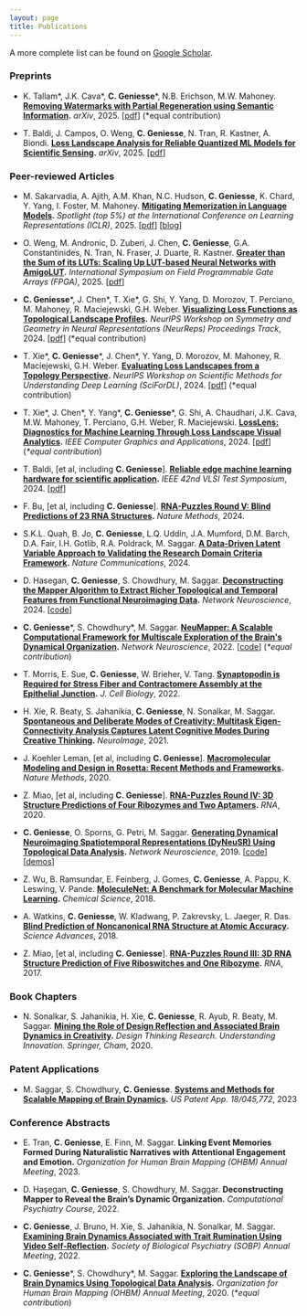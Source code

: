 ```yaml
---
layout: page
title: Publications
---
```


A more complete list can be found on [Google Scholar](https://scholar.google.com/citations?user=S5lu_LAAAAAJ).


### Preprints

- K. Tallam\*, J.K. Cava\*, **C. Geniesse**\*, N.B. Erichson, M.W. Mahoney. **[Removing Watermarks with Partial Regeneration using Semantic Information](https://arxiv.org/abs/2505.08234).** *arXiv*, 2025. [[pdf](https://arxiv.org/pdf/2505.08234)] (*equal contribution)

- T. Baldi, J. Campos, O. Weng, **C. Geniesse**, N. Tran, R. Kastner, A. Biondi. **[Loss Landscape Analysis for Reliable Quantized ML Models for Scientific Sensing](https://arxiv.org/abs/2502.08355).** *arXiv*, 2025. [[pdf](https://arxiv.org/pdf/2502.08355)]


### Peer-reviewed Articles

- M. Sakarvadia, A. Ajith, A.M. Khan, N.C. Hudson, **C. Geniesse**, K. Chard, Y. Yang, I. Foster, M. Mahoney. **[Mitigating Memorization in Language Models](https://arxiv.org/abs/2410.02159).** *Spotlight (top 5%) at the International Conference on Learning Representations (ICLR)*, 2025. [[pdf](https://arxiv.org/pdf/2410.02159)] [[blog](https://mansisak.com/memorization/)]

- O. Weng, M. Andronic, D. Zuberi, J. Chen, **C. Geniesse**, G.A. Constantinides, N. Tran, N. Fraser, J. Duarte, R. Kastner. **[Greater than the Sum of its LUTs: Scaling Up LUT-based Neural Networks with AmigoLUT](https://doi.org/10.1145/3706628.3708874).** *International Symposium on Field Programmable Gate Arrays (FPGA)*, 2025. [[pdf](https://kastner.ucsd.edu/wp-content/uploads/2025/01/admin/fpga25-amigoLUT.pdf)]

- **C. Geniesse**\*, J. Chen\*, T. Xie\*, G. Shi, Y. Yang, D. Morozov, T. Perciano, M. Mahoney, R. Maciejewski,            G.H. Weber. **[Visualizing Loss Functions as Topological Landscape Profiles](https://arxiv.org/abs/2411.12136).** *NeurIPS Workshop on Symmetry and Geometry in Neural Representations (NeurReps) Proceedings Track*, 2024. [[pdf](https://arxiv.org/pdf/2411.12136)] (*equal contribution)

- T. Xie\*, **C. Geniesse**\*, J. Chen\*, Y. Yang, D. Morozov, M. Mahoney, R. Maciejewski, G.H. Weber. **[Evaluating Loss Landscapes from a Topology Perspective](https://arxiv.org/abs/2411.09807).** *NeurIPS Workshop on Scientific Methods for Understanding Deep Learning (SciForDL)*, 2024. [[pdf](https://arxiv.org/pdf/2411.09807)] (*equal contribution)

- T. Xie\*, J. Chen\*, Y. Yang\*, **C. Geniesse**\*, G. Shi, A. Chaudhari, J.K. Cava, M.W. Mahoney, T. Perciano, G.H. Weber, R. Maciejewski. **[LossLens: Diagnostics for Machine Learning Through Loss Landscape Visual Analytics](https://ieeexplore.ieee.org/abstract/document/10804049/).** *IEEE Computer Graphics and Applications*, 2024. [[pdf](https://arxiv.org/pdf/2412.13321)] (*\*equal contribution*) 

- T. Baldi, \[et al, including **C. Geniesse**\]. **[Reliable edge machine learning hardware for scientific application](https://doi.org/10.1109/VTS60656.2024.10538639).** *IEEE 42nd VLSI Test Symposium*, 2024. [[pdf](https://escholarship.org/content/qt66j3d6p5/qt66j3d6p5.pdf)]

- F. Bu, \[et al, including **C. Geniesse**\]. **[RNA-Puzzles Round V: Blind Predictions of 23 RNA Structures](https://doi.org/10.1038/s41592-024-02543-9).** *Nature Methods*, 2024. 

- S.K.L. Quah, B. Jo, **C. Geniesse**, L.Q. Uddin, J.A. Mumford, D.M. Barch, D.A. Fair, I.H. Gotlib, R.A. Poldrack, M. Saggar. **[A Data-Driven Latent Variable Approach to Validating the Research Domain Criteria Framework](https://doi.org/10.1038/s41467-025-55831-z).** *Nature Communications*, 2024.

- D. Hasegan, **C. Geniesse**, S. Chowdhury, M. Saggar. **[Deconstructing the Mapper Algorithm to Extract Richer Topological and Temporal Features from Functional Neuroimaging Data](https://doi.org/10.1162/netn_a_00403).** *Network Neuroscience*, 2024. [[code](https://github.com/braindynamicslab/demapper)]

- **C. Geniesse**\*, S. Chowdhury\*, M. Saggar. **[NeuMapper: A Scalable Computational Framework for Multiscale Exploration of the Brain's Dynamical Organization](https://doi.org/10.1162/netn_a_00229).** *Network Neuroscience*, 2022. [[code](https://braindynamicslab.github.io/neumapper)] (*\*equal contribution*) 

- T. Morris, E. Sue, **C. Geniesse**, W. Brieher, V. Tang. **[Synaptopodin is Required for Stress Fiber and Contractomere Assembly at the Epithelial Junction](https://doi.org/10.1083/jcb.202011162).** *J. Cell Biology*, 2022.

- H. Xie, R. Beaty, S. Jahanikia, **C. Geniesse**, N. Sonalkar, M. Saggar. **[Spontaneous and Deliberate Modes of Creativity: Multitask Eigen-Connectivity Analysis Captures Latent Cognitive Modes During Creative Thinking](https://doi.org/10.1016/j.neuroimage.2021.118531).** *NeuroImage*, 2021.

- J. Koehler Leman, \[et al, including **C. Geniesse**\]. **[Macromolecular Modeling and Design in Rosetta: Recent Methods and Frameworks](https://doi.org/10.1038/s41592-020-0848-2).** *Nature Methods*, 2020.

- Z. Miao, \[et al, including **C. Geniesse**\]. **[RNA-Puzzles Round IV: 3D Structure Predictions of Four Ribozymes and Two Aptamers](https://doi.org/10.1261/rna.075341.120).** *RNA*, 2020.

- **C. Geniesse**, O. Sporns, G. Petri, M. Saggar. **[Generating Dynamical Neuroimaging Spatiotemporal Representations (DyNeuSR) Using Topological Data Analysis](https://doi.org/10.1162/netn_a_00093).** *Network Neuroscience*, 2019. [[code](https://braindynamicslab.github.io/dyneusr)] [[demos](https://braindynamicslab.github.io/dyneusr/demo/)]

- Z. Wu, B. Ramsundar, E. Feinberg, J. Gomes, **C. Geniesse**, A. Pappu, K. Leswing, V. Pande. **[MoleculeNet: A Benchmark for Molecular Machine Learning](https://doi.org/10.1039/C7SC02664A).** *Chemical Science*, 2018.

- A. Watkins, **C. Geniesse**, W. Kladwang, P. Zakrevsky, L. Jaeger, R. Das. **[Blind Prediction of Noncanonical RNA Structure at Atomic Accuracy](https://doi.org/10.1126/sciadv.aar5316).** *Science Advances*, 2018.

- Z. Miao, \[et al, including **C. Geniesse**\]. **[RNA-Puzzles Round III: 3D RNA Structure Prediction of Five Riboswitches and One Ribozyme](https://doi.org/10.1261/rna.060368.116).** *RNA*, 2017. 



### Book Chapters

- N. Sonalkar, S. Jahanikia, H. Xie, **C. Geniesse**, R. Ayub, R. Beaty, M. Saggar. **[Mining the Role of Design Reflection and Associated Brain Dynamics in Creativity](https://doi.org/10.1007/978-3-030-28960-7_10).** *Design Thinking Research. Understanding Innovation. Springer, Cham*, 2020.


### Patent Applications

- M. Saggar, S. Chowdhury, **C. Geniesse**. **[Systems and Methods for Scalable Mapping of Brain Dynamics](https://patents.google.com/patent/US20230112375A1/en).** *US Patent App. 18/045,772*, 2023


### Conference Abstracts

- E. Tran, **C. Geniesse**, E. Finn, M. Saggar. **<a style="text-decoration:none">Linking Event Memories Formed During Naturalistic Narratives with Attentional Engagement and Emotion</a>.** *Organization for Human Brain Mapping (OHBM) Annual Meeting*, 2023.

- D. Haşegan, **C. Geniesse**, S. Chowdhury, M. Saggar. **<a style="text-decoration:none">Deconstructing Mapper to Reveal the Brain’s Dynamic Organization</a>.** *Computational Psychiatry Course*, 2022.

- **C. Geniesse**, J. Bruno, H. Xie, S. Jahanikia, N. Sonalkar, M. Saggar. **[Examining Brain Dynamics Associated with Trait Rumination Using Video Self-Reflection](https://github.com/calebgeniesse/calebgeniesse.github.io/blob/master/public/posters/Geniesse-2022-SOBP.pdf).** *Society of Biological Psychiatry (SOBP) Annual Meeting*, 2022.

- **C. Geniesse**\*, S. Chowdhury\*, M. Saggar. **[Exploring the Landscape of Brain Dynamics Using Topological Data Analysis](https://github.com/calebgeniesse/calebgeniesse.github.io/blob/master/public/posters/Geniesse-Chowdhury-2020-OHBM.pdf).** *Organization for Human Brain Mapping (OHBM) Annual Meeting*, 2020. (*\*equal contribution*) 
